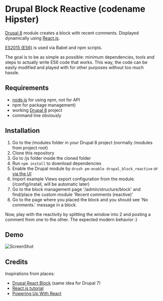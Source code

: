 # Drupal Block Reactive (codename Hipster)

[Drupal 8](https://www.drupal.org/8) module creates a block with recent comments. Displayed dynamically using [React.js](https://facebook.github.io/react/).

[ES2015 (ES6)](https://babeljs.io/docs/learn-es2015/) is used via Babel and npm scripts.

The goal is to be as simple as possible: minimum dependencies, tools and steps to actually write ES6 code that works. This way, the code can be easily modified and played with for other purposes without too much hassle.

## Requirements
- [node.js](https://nodejs.org/en/download/) for using npm, not for API
- npm for package management)
- working [Drupal 8](https://www.drupal.org/project/drupal) project
- command line obviously

## Installation
1. Go to the /modules folder in your Drupal 8 project (normally /modules from project root)
2. Clone this repository
3. Go to /js folder inside the cloned folder
4. Run `npm install` to download dependencies
5. Enable the Drupal module by `drush pm-enable drupal_block_reactive` or [via the UI](https://www.drupal.org/documentation/install/modules-themes/modules-8)
6. Import example Views export configuration from the module. (/config/install, will be automatic later) 
7. Go to the block management page '/admin/structure/block' and find/place the custom module 'Recent comments (reactive)'
8. Go to the page where you placed the block and you should see 'No comments.' message in a block.

Now, play with the reactivity by splitting the window into 2 and posting a comment from one to the other. The expected modern behavior :)

## Demo

![ScreenShot](https://raw.github.com/kalinchernev/drupal_block_reactive/master/screenshot.gif)

## Credits
Inspirations from places:

- [Drupal React Block](https://github.com/blackwood/drupal-react_blocks) (same idea for Drupal 7)
- [React.js tutorial](https://facebook.github.io/react/docs/tutorial.html)
- [Powering Up With React](https://www.codeschool.com/courses/powering-up-with-react)